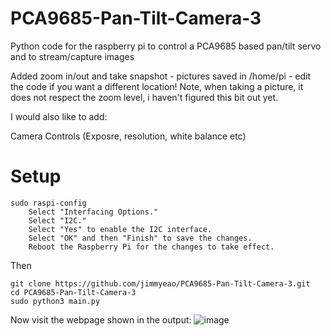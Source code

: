 # PCA9685-Pan-Tilt-Camera-3
Python code for the raspberry pi to control a PCA9685 based pan/tilt servo and to stream/capture images

Added zoom in/out and take snapshot - pictures saved in /home/pi - edit the code if you want a different location!
Note, when taking a picture, it does not respect the zoom level, i haven't figured this bit out yet.

I would also like to add:

Camera Controls (Exposre, resolution, white balance etc)


# Setup
```
sudo raspi-config
	Select "Interfacing Options."
	Select "I2C."
	Select "Yes" to enable the I2C interface.
	Select "OK" and then "Finish" to save the changes.
	Reboot the Raspberry Pi for the changes to take effect.
```
Then
```
git clone https://github.com/jimmyeao/PCA9685-Pan-Tilt-Camera-3.git
cd PCA9685-Pan-Tilt-Camera-3
sudo python3 main.py
```
Now visit the webpage shown in the output:
![image](https://user-images.githubusercontent.com/5197831/230153050-1dc9e6c8-f457-412e-b5b2-3c08679f0f6c.png)


